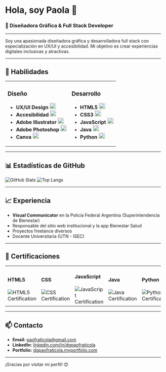 # Hola, soy Paola 👋


### 🌟 Diseñadora Gráfica & Full Stack Developer

---

Soy una apasionada diseñadora gráfica y desarrolladora full stack con especialización en UX/UI y accesibilidad. Mi objetivo es crear experiencias digitales inclusivas y atractivas.

---
## 🚀 Habilidades

<table>
  <tr>
    <td valign="top">
      <h3>Diseño</h3>
      <ul>
        <li><strong>UX/UI Design</strong> <img src="https://img.icons8.com/ios/50/000000/figma.png" width="20" /></li>
        <li><strong>Accesibilidad</strong> <img src="https://img.icons8.com/ios/50/000000/accessibility2.png" width="20" /></li>
        <li><strong>Adobe Illustrator</strong> <img src="https://img.icons8.com/color/48/000000/adobe-illustrator.png" width="20" /></li>
        <li><strong>Adobe Photoshop</strong> <img src="https://img.icons8.com/color/48/000000/adobe-photoshop.png" width="20" /></li>
        <li><strong>Canva</strong> <img src="https://img.icons8.com/color/48/000000/canva.png" width="20" /></li>
      </ul>
    </td>
    <td valign="top">
      <h3>Desarrollo</h3>
      <ul>
        <li><strong>HTML5</strong> <img src="https://img.icons8.com/color/48/000000/html-5.png" width="20" /></li>
        <li><strong>CSS3</strong> <img src="https://img.icons8.com/color/48/000000/css3.png" width="20" /></li>
        <li><strong>JavaScript</strong> <img src="https://img.icons8.com/color/48/000000/javascript.png" width="20" /></li>
        <li><strong>Java</strong> <img src="https://img.icons8.com/color/48/000000/java-coffee-cup-logo.png" width="20" /></li>
        <li><strong>Python</strong> <img src="https://img.icons8.com/color/48/000000/python.png" width="20" /></li>
      </ul>
    </td>
  </tr>
</table>

---

## 📊 Estadísticas de GitHub

![GitHub Stats](https://github-readme-stats.vercel.app/api?username=dgpaofraticola&show_icons=true&theme=radical)
![Top Langs](https://github-readme-stats.vercel.app/api/top-langs/?dgpaofraticola=tu-usuario&layout=compact&theme=radical)


---

## 📈 Experiencia

- **Visual Communicator** en la Policía Federal Argentina (Superintendencia de Bienestar)
- Responsable del sitio web institucional y la app Bienestar Salud
- Proyectos freelance diversos
- Docente Universitaria (UTN - ISEC)

---

## 📜 Certificaciones

<table>
  <tr>
    <td>
      <h4>HTML5</h4>
      <img src="https://img.shields.io/badge/Certified-HTML5-orange?style=flat-square" alt="HTML5 Certification"/>
    </td>
    <td>
      <h4>CSS</h4>
      <img src="https://img.shields.io/badge/Certified-CSS-blue?style=flat-square" alt="CSS Certification"/>
    </td>
    <td>
      <h4>JavaScript</h4>
      <img src="https://img.shields.io/badge/Certified-JavaScript-yellow?style=flat-square" alt="JavaScript Certification"/>
    </td>
    <td>
      <h4>Java</h4>
      <img src="https://img.shields.io/badge/Certified-Java-red?style=flat-square" alt="Java Certification"/>
    </td>
    <td>
      <h4>Python</h4>
      <img src="https://img.shields.io/badge/Certified-Python-blue?style=flat-square" alt="Python Certification"/>
    </td>
  </tr>
</table>

---

## 📫 Contacto

- **Email:** [paofraticola@gmail.com](mailto:paofraticola@gmail.com)
- **LinkedIn:** [linkedin.com/in/dgpaofraticola](https://www.linkedin.com/in/dgpaofraticola)
- **Portfolio:** [dgpaofraticola.myportfolio.com](https://dgpaofraticola.myportfolio.com)

---

¡Gracias por visitar mi perfil! 😊
